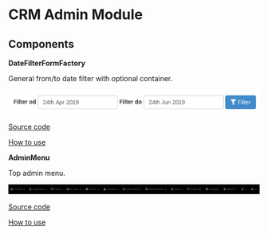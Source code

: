 # CRM Admin Module

## Components

**DateFilterFormFactory**

General from/to date filter with optional container.

![alt text](docs/_static/date_filter_form.png "Date filter form")

[Source code](https://github.com/remp2020/crm-admin-module/blob/master/src/Components/DateFilterFormFactory.php)

[How to use](https://github.com/remp2020/crm-subscriptions-module/blob/master/src/presenters/DashboardPresenter.php#L57)

**AdminMenu**

Top admin menu.

![alt text](docs/_static/admin_menu.png "Admin menu")

[Source code](https://github.com/remp2020/crm-admin-module/blob/master/src/Components/AdminMenu/AdminMenu.php)

[How to use](https://github.com/remp2020/crm-admin-module/blob/master/src/Presenters/AdminPresenter.php#L50)
